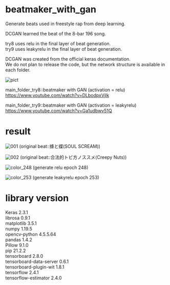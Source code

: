 # beatmaker_with_gan

Generate beats used in freestyle rap from deep learning.  

DCGAN learned the beat of the 8-bar 196 song.  

try8 uses relu in the final layer of beat generation.  
try9 uses leakyrelu in the final layer of beat generation.  

DCGAN was created from the official keras documentation.  
We do not plan to release the code, but the network structure is available in each folder.  


![pict](https://user-images.githubusercontent.com/52575713/164954235-54693522-9bc3-4174-882f-817518060d97.PNG)




main_folder_try8::beatmaker with GAN (activation = relu)  
https://www.youtube.com/watch?v=DLbodpxVjlk  

main_folder_try9::beatmaker with GAN (activation = leakyrelu)  
https://www.youtube.com/watch?v=Ga1udbwv51Q  




# result


![001](https://user-images.githubusercontent.com/52575713/164958099-f196d911-2ce1-4025-baac-67c9f9879ffa.png)
(original beat::蜂と蝶(SOUL SCREAM))

![002](https://user-images.githubusercontent.com/52575713/164958101-f7858ec3-6738-43cb-94fd-62ae3bc46d90.png)
(original beat::合法的トビ方ノススメ(Creepy Nuts))


![color_248](https://user-images.githubusercontent.com/52575713/164958167-ad0ba23f-1092-473b-9864-9ced2eb96c99.png)
(generate relu epoch 248)

![color_253](https://user-images.githubusercontent.com/52575713/164958150-2bee2db5-a3ce-48ff-bcfc-ab81cb2ab70c.png)
(generate leakyrelu epoch 253)


# library version

Keras                   2.3.1  
librosa                 0.9.1  
matplotlib              3.5.1  
numpy                   1.19.5  
opencv-python           4.5.5.64  
pandas                  1.4.2  
Pillow                  9.1.0  
pip                     21.2.2  
tensorboard             2.8.0  
tensorboard-data-server 0.6.1  
tensorboard-plugin-wit  1.8.1  
tensorflow              2.4.1  
tensorflow-estimator    2.4.0  





